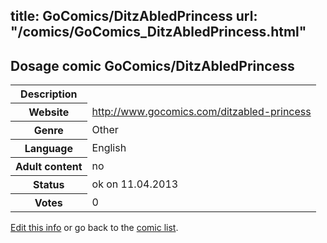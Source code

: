 title: GoComics/DitzAbledPrincess
url: "/comics/GoComics_DitzAbledPrincess.html"
---
Dosage comic GoComics/DitzAbledPrincess
-----------------------------------------

<table class="comicinfo">
<tr>
<th>Description</th><td></td>
</tr>
<tr>
<th>Website</th><td><a href="http://www.gocomics.com/ditzabled-princess">http://www.gocomics.com/ditzabled-princess</a></td>
</tr>
<tr>
<th>Genre</th><td>Other</td>
</tr>
<tr>
<th>Language</th><td>English</td>
</tr>
<tr>
<th>Adult content</th><td>no</td>
</tr>
<tr>
<th>Status</th><td>ok on 11.04.2013</td>
</tr>
<tr>
<th>Votes</th><td>0</div></td>
</tr>
</table>

[Edit this info](/comics/GoComics_DitzAbledPrincess_edit.html) or go back to the [comic list](../comic-index.html).
